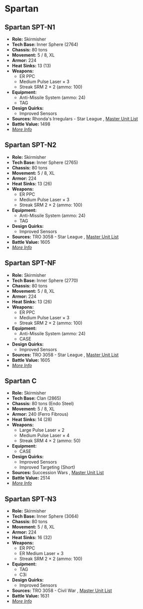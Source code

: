 # Spartan 

## Spartan SPT-N1 

- **Role:** Skirmisher 
- **Tech Base:** Inner Sphere (2764) 
- **Chassis:** 80 tons 
- **Movement:** 5 / 8, XL 
- **Armor:** 224 
- **Heat Sinks:** 13 (13) 
- **Weapons:** 
  - ER PPC 
  - Medium Pulse Laser × 3 
  - Streak SRM 2 × 2 (ammo: 100) 
- **Equipment:** 
  - Anti-Missile System (ammo: 24) 
  - TAG 
- **Design Quirks:** 
  - Improved Sensors 
- **Sources:** Rhonda's Irregulars - Star League , [Master Unit List](http://masterunitlist.info/Unit/Details/2994) 
- **Battle Value:** 1498 
- [*More Info*](spartan/spartan_spt-n1.md) 

## Spartan SPT-N2 

- **Role:** Skirmisher 
- **Tech Base:** Inner Sphere (2765) 
- **Chassis:** 80 tons 
- **Movement:** 5 / 8, XL 
- **Armor:** 224 
- **Heat Sinks:** 13 (26) 
- **Weapons:** 
  - ER PPC 
  - Medium Pulse Laser × 3 
  - Streak SRM 2 × 2 (ammo: 100) 
- **Equipment:** 
  - Anti-Missile System (ammo: 24) 
  - TAG 
- **Design Quirks:** 
  - Improved Sensors 
- **Sources:** TRO 3058 - Star League , [Master Unit List](http://masterunitlist.info/Unit/Details/2995) 
- **Battle Value:** 1605 
- [*More Info*](spartan/spartan_spt-n2.md) 

## Spartan SPT-NF 

- **Role:** Skirmisher 
- **Tech Base:** Inner Sphere (2770) 
- **Chassis:** 80 tons 
- **Movement:** 5 / 8, XL 
- **Armor:** 224 
- **Heat Sinks:** 13 (26) 
- **Weapons:** 
  - ER PPC 
  - Medium Pulse Laser × 3 
  - Streak SRM 2 × 2 (ammo: 100) 
- **Equipment:** 
  - Anti-Missile System (ammo: 24) 
  - CASE 
- **Design Quirks:** 
  - Improved Sensors 
- **Sources:** TRO 3058 - Star League , [Master Unit List](http://masterunitlist.info/Unit/Details/2997) 
- **Battle Value:** 1605 
- [*More Info*](spartan/spartan_spt-nf.md) 

## Spartan C 

- **Role:** Skirmisher 
- **Tech Base:** Clan (2865) 
- **Chassis:** 80 tons (Endo Steel) 
- **Movement:** 5 / 8, XL 
- **Armor:** 240 (Ferro Fibrous) 
- **Heat Sinks:** 14 (28) 
- **Weapons:** 
  - Large Pulse Laser × 2 
  - Medium Pulse Laser × 4 
  - Streak SRM 4 × 2 (ammo: 50) 
- **Equipment:** 
  - CASE 
- **Design Quirks:** 
  - Improved Sensors 
  - Improved Targeting (Short) 
- **Sources:** Succession Wars , [Master Unit List](http://masterunitlist.info/Unit/Details/7646) 
- **Battle Value:** 2514 
- [*More Info*](spartan/spartan_c.md) 

## Spartan SPT-N3 

- **Role:** Skirmisher 
- **Tech Base:** Inner Sphere (3064) 
- **Chassis:** 80 tons 
- **Movement:** 5 / 8, XL 
- **Armor:** 224 
- **Heat Sinks:** 16 (32) 
- **Weapons:** 
  - ER PPC 
  - ER Medium Laser × 3 
  - Streak SRM 2 × 2 (ammo: 100) 
- **Equipment:** 
  - TAG 
  - C3i 
- **Design Quirks:** 
  - Improved Sensors 
- **Sources:** TRO 3058 - Civil War , [Master Unit List](http://masterunitlist.info/Unit/Details/2996) 
- **Battle Value:** 1631 
- [*More Info*](spartan/spartan_spt-n3.md) 

